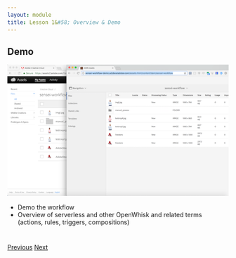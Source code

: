 ```yaml
---
layout: module
title: Lesson 1&#58; Overview & Demo
---
```


## Demo

![](images/sensei-workflow.png)


- Demo the workflow
- Overview of serverless and other OpenWhisk and related terms (actions, rules, triggers, compositions)

<div class="row" style="margin-top:40px;">
<div class="col-sm-12">
<a href="index.html" class="btn btn-default"><i class="glyphicon glyphicon-chevron-left"></i> Previous</a>
<a href="lesson2.html" class="btn btn-default pull-right">Next <i class="glyphicon
glyphicon-chevron-right"></i></a>
</div>
</div>
